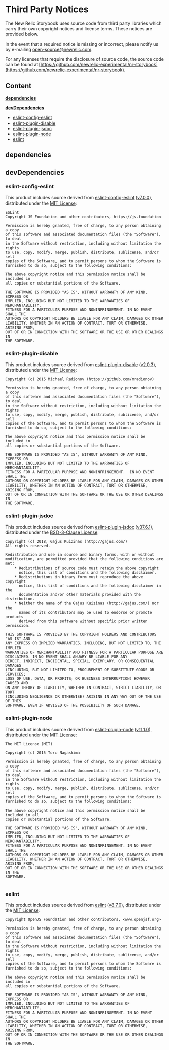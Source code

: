 # Third Party Notices

The New Relic Storybook uses source code from third party libraries which carry
their own copyright notices and license terms. These notices are provided
below.

In the event that a required notice is missing or incorrect, please notify us
by e-mailing [open-source@newrelic.com](mailto:open-source@newrelic.com).

For any licenses that require the disclosure of source
code, the source code can be found at [https://github.com/newrelic-experimental/nr-storybook](https://github.com/newrelic-experimental/nr-storybook).

## Content

**[dependencies](#dependencies)**


**[devDependencies](#devDependencies)**

* [eslint-config-eslint](#eslint-config-eslint)
* [eslint-plugin-disable](#eslint-plugin-disable)
* [eslint-plugin-jsdoc](#eslint-plugin-jsdoc)
* [eslint-plugin-node](#eslint-plugin-node)
* [eslint](#eslint)


## dependencies


## devDependencies

### eslint-config-eslint

This product includes source derived from [eslint-config-eslint](https://github.com/eslint/eslint) ([v7.0.0](https://github.com/eslint/eslint/tree/v7.0.0)), distributed under the [MIT License](https://github.com/eslint/eslint/blob/v7.0.0/LICENSE):

```
ESLint
Copyright JS Foundation and other contributors, https://js.foundation

Permission is hereby granted, free of charge, to any person obtaining a copy
of this software and associated documentation files (the "Software"), to deal
in the Software without restriction, including without limitation the rights
to use, copy, modify, merge, publish, distribute, sublicense, and/or sell
copies of the Software, and to permit persons to whom the Software is
furnished to do so, subject to the following conditions:

The above copyright notice and this permission notice shall be included in
all copies or substantial portions of the Software.

THE SOFTWARE IS PROVIDED "AS IS", WITHOUT WARRANTY OF ANY KIND, EXPRESS OR
IMPLIED, INCLUDING BUT NOT LIMITED TO THE WARRANTIES OF MERCHANTABILITY,
FITNESS FOR A PARTICULAR PURPOSE AND NONINFRINGEMENT. IN NO EVENT SHALL THE
AUTHORS OR COPYRIGHT HOLDERS BE LIABLE FOR ANY CLAIM, DAMAGES OR OTHER
LIABILITY, WHETHER IN AN ACTION OF CONTRACT, TORT OR OTHERWISE, ARISING FROM,
OUT OF OR IN CONNECTION WITH THE SOFTWARE OR THE USE OR OTHER DEALINGS IN
THE SOFTWARE.

```

### eslint-plugin-disable

This product includes source derived from [eslint-plugin-disable](https://github.com/mradionov/eslint-plugin-disable) ([v2.0.3](https://github.com/mradionov/eslint-plugin-disable/tree/v2.0.3)), distributed under the [MIT License](https://github.com/mradionov/eslint-plugin-disable/blob/v2.0.3/LICENSE):

```
Copyright (c) 2015 Michael Radionov (https://github.com/mradionov)

Permission is hereby granted, free of charge, to any person obtaining a copy
of this software and associated documentation files (the "Software"), to deal
in the Software without restriction, including without limitation the rights
to use, copy, modify, merge, publish, distribute, sublicense, and/or sell
copies of the Software, and to permit persons to whom the Software is
furnished to do so, subject to the following conditions:

The above copyright notice and this permission notice shall be included in
all copies or substantial portions of the Software.

THE SOFTWARE IS PROVIDED "AS IS", WITHOUT WARRANTY OF ANY KIND, EXPRESS OR
IMPLIED, INCLUDING BUT NOT LIMITED TO THE WARRANTIES OF MERCHANTABILITY,
FITNESS FOR A PARTICULAR PURPOSE AND NONINFRINGEMENT.  IN NO EVENT SHALL THE
AUTHORS OR COPYRIGHT HOLDERS BE LIABLE FOR ANY CLAIM, DAMAGES OR OTHER
LIABILITY, WHETHER IN AN ACTION OF CONTRACT, TORT OR OTHERWISE, ARISING FROM,
OUT OF OR IN CONNECTION WITH THE SOFTWARE OR THE USE OR OTHER DEALINGS IN
THE SOFTWARE.

```

### eslint-plugin-jsdoc

This product includes source derived from [eslint-plugin-jsdoc](https://github.com/gajus/eslint-plugin-jsdoc) ([v37.6.1](https://github.com/gajus/eslint-plugin-jsdoc/tree/v37.6.1)), distributed under the [BSD-3-Clause License](https://github.com/gajus/eslint-plugin-jsdoc/blob/v37.6.1/LICENSE):

```
Copyright (c) 2018, Gajus Kuizinas (http://gajus.com/)
All rights reserved.

Redistribution and use in source and binary forms, with or without
modification, are permitted provided that the following conditions are met:
    * Redistributions of source code must retain the above copyright
      notice, this list of conditions and the following disclaimer.
    * Redistributions in binary form must reproduce the above copyright
      notice, this list of conditions and the following disclaimer in the
      documentation and/or other materials provided with the distribution.
    * Neither the name of the Gajus Kuizinas (http://gajus.com/) nor the
      names of its contributors may be used to endorse or promote products
      derived from this software without specific prior written permission.

THIS SOFTWARE IS PROVIDED BY THE COPYRIGHT HOLDERS AND CONTRIBUTORS "AS IS" AND
ANY EXPRESS OR IMPLIED WARRANTIES, INCLUDING, BUT NOT LIMITED TO, THE IMPLIED
WARRANTIES OF MERCHANTABILITY AND FITNESS FOR A PARTICULAR PURPOSE ARE
DISCLAIMED. IN NO EVENT SHALL ANUARY BE LIABLE FOR ANY
DIRECT, INDIRECT, INCIDENTAL, SPECIAL, EXEMPLARY, OR CONSEQUENTIAL DAMAGES
(INCLUDING, BUT NOT LIMITED TO, PROCUREMENT OF SUBSTITUTE GOODS OR SERVICES;
LOSS OF USE, DATA, OR PROFITS; OR BUSINESS INTERRUPTION) HOWEVER CAUSED AND
ON ANY THEORY OF LIABILITY, WHETHER IN CONTRACT, STRICT LIABILITY, OR TORT
(INCLUDING NEGLIGENCE OR OTHERWISE) ARISING IN ANY WAY OUT OF THE USE OF THIS
SOFTWARE, EVEN IF ADVISED OF THE POSSIBILITY OF SUCH DAMAGE.

```

### eslint-plugin-node

This product includes source derived from [eslint-plugin-node](https://github.com/mysticatea/eslint-plugin-node) ([v11.1.0](https://github.com/mysticatea/eslint-plugin-node/tree/v11.1.0)), distributed under the [MIT License](https://github.com/mysticatea/eslint-plugin-node/blob/v11.1.0/LICENSE):

```
The MIT License (MIT)

Copyright (c) 2015 Toru Nagashima

Permission is hereby granted, free of charge, to any person obtaining a copy
of this software and associated documentation files (the "Software"), to deal
in the Software without restriction, including without limitation the rights
to use, copy, modify, merge, publish, distribute, sublicense, and/or sell
copies of the Software, and to permit persons to whom the Software is
furnished to do so, subject to the following conditions:

The above copyright notice and this permission notice shall be included in all
copies or substantial portions of the Software.

THE SOFTWARE IS PROVIDED "AS IS", WITHOUT WARRANTY OF ANY KIND, EXPRESS OR
IMPLIED, INCLUDING BUT NOT LIMITED TO THE WARRANTIES OF MERCHANTABILITY,
FITNESS FOR A PARTICULAR PURPOSE AND NONINFRINGEMENT. IN NO EVENT SHALL THE
AUTHORS OR COPYRIGHT HOLDERS BE LIABLE FOR ANY CLAIM, DAMAGES OR OTHER
LIABILITY, WHETHER IN AN ACTION OF CONTRACT, TORT OR OTHERWISE, ARISING FROM,
OUT OF OR IN CONNECTION WITH THE SOFTWARE OR THE USE OR OTHER DEALINGS IN THE
SOFTWARE.


```

### eslint

This product includes source derived from [eslint](https://github.com/eslint/eslint) ([v8.7.0](https://github.com/eslint/eslint/tree/v8.7.0)), distributed under the [MIT License](https://github.com/eslint/eslint/blob/v8.7.0/LICENSE):

```
Copyright OpenJS Foundation and other contributors, <www.openjsf.org>

Permission is hereby granted, free of charge, to any person obtaining a copy
of this software and associated documentation files (the "Software"), to deal
in the Software without restriction, including without limitation the rights
to use, copy, modify, merge, publish, distribute, sublicense, and/or sell
copies of the Software, and to permit persons to whom the Software is
furnished to do so, subject to the following conditions:

The above copyright notice and this permission notice shall be included in
all copies or substantial portions of the Software.

THE SOFTWARE IS PROVIDED "AS IS", WITHOUT WARRANTY OF ANY KIND, EXPRESS OR
IMPLIED, INCLUDING BUT NOT LIMITED TO THE WARRANTIES OF MERCHANTABILITY,
FITNESS FOR A PARTICULAR PURPOSE AND NONINFRINGEMENT. IN NO EVENT SHALL THE
AUTHORS OR COPYRIGHT HOLDERS BE LIABLE FOR ANY CLAIM, DAMAGES OR OTHER
LIABILITY, WHETHER IN AN ACTION OF CONTRACT, TORT OR OTHERWISE, ARISING FROM,
OUT OF OR IN CONNECTION WITH THE SOFTWARE OR THE USE OR OTHER DEALINGS IN
THE SOFTWARE.

```

